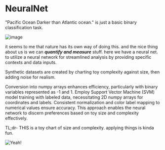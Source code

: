 # NeuralNet 
"Pacific Ocean Darker than Atlantic ocean." is just a basic binary classification task.


![image](https://github.com/le-nicolas/DerivaNet/assets/112614851/35401b27-57f4-4f29-a49c-964bf8e9987b)

it seems to me that nature has its own way of doing this. and the nice thing about us is we can _**quantify and measure**_ stuff.
here we have a neural net. to utilize a neural network for streamlined analysis by providing specific contexts and data inputs. 

Synthetic datasets are created by charting toy complexity against size, then adding noise for realism.


Conversion into numpy arrays enhances efficiency, particularly with binary variables represented as -1 and 1. Employ Support Vector Machine (SVM) model training with labeled data, necessitating 2D numpy arrays for coordinates and labels. Consistent normalization and color label mapping to numerical values ensure accuracy. This approach enables the neural network to discern preferences based on toy size and complexity effectively.




TL;dr- THIS is a toy chart of size and complexity. applying things is kinda fun.




![Yeah!](https://github.com/le-nicolas/DerivaNet/assets/112614851/9adade43-824b-4e62-94ff-b7635772883c)

